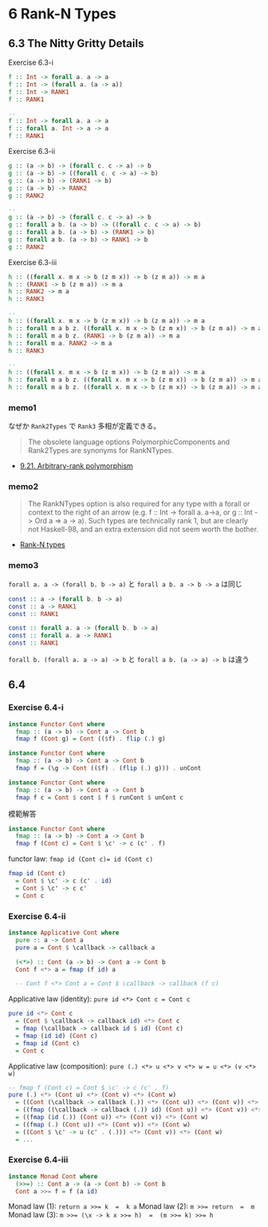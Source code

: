 # 6 Rank-N Types

## 6.3 The Nitty Gritty Details

Exercise 6.3-i

```haskell
f :: Int -> forall a. a -> a
f :: Int -> (forall a. (a -> a))
f :: Int -> RANK1
f :: RANK1

--
f :: Int -> forall a. a -> a
f :: forall a. Int -> a -> a
f :: RANK1
```

Exercise 6.3-ii

```haskell
g :: (a -> b) -> (forall c. c -> a) -> b
g :: (a -> b) -> ((forall c. c -> a) -> b)
g :: (a -> b) -> (RANK1 -> b)
g :: (a -> b) -> RANK2
g :: RANK2

--
g :: (a -> b) -> (forall c. c -> a) -> b
g :: forall a b. (a -> b) -> ((forall c. c -> a) -> b)
g :: forall a b. (a -> b) -> (RANK1 -> b)
g :: forall a b. (a -> b) -> RANK1 -> b
g :: RANK2
```

Exercise 6.3-iii

```haskell
h :: ((forall x. m x -> b (z m x)) -> b (z m a)) -> m a
h :: (RANK1 -> b (z m a)) -> m a
h :: RANK2 -> m a
h :: RANK3

--
h :: ((forall x. m x -> b (z m x)) -> b (z m a)) -> m a
h :: forall m a b z. ((forall x. m x -> b (z m x)) -> b (z m a)) -> m a
h :: forall m a b z. (RANK1 -> b (z m a)) -> m a
h :: forall m a. RANK2 -> m a
h :: RANK3

--
h :: ((forall x. m x -> b (z m x)) -> b (z m a)) -> m a
h :: forall m a b z. ((forall x. m x -> b (z m x)) -> b (z m a)) -> m a
h :: forall m a b z. ((forall x. m x -> b (z m x)) -> b (z m a)) -> m a
```

### memo1

なぜか `Rank2Types` で `Rank3` 多相が定義できる。

> The obsolete language options PolymorphicComponents and Rank2Types are synonyms for RankNTypes.

- [9.21. Arbitrary-rank polymorphism](https://downloads.haskell.org/~ghc/latest/docs/html/users_guide/glasgow_exts.html#arbitrary-rank-polymorphism)

### memo2

> The RankNTypes option is also required for any type with a forall or context to the right of an arrow (e.g. f :: Int -> forall a. a->a, or g :: Int -> Ord a => a -> a). Such types are technically rank 1, but are clearly not Haskell-98, and an extra extension did not seem worth the bother.

- [Rank-N types](https://wiki.haskell.org/Rank-N_types)

### memo3

`forall a. a -> (forall b. b -> a)` と `forall a b. a -> b -> a` は同じ

```haskell
const :: a -> (forall b. b -> a)
const :: a -> RANK1
const :: RANK1

const :: forall a. a -> (forall b. b -> a)
const :: forall a. a -> RANK1
const :: RANK1
```

`forall b. (forall a. a -> a) -> b` と `forall a b. (a -> a) -> b` は違う

## 6.4

### Exercise 6.4-i

```haskell
instance Functor Cont where
  fmap :: (a -> b) -> Cont a -> Cont b
  fmap f (Cont g) = Cont (($f) . flip (.) g)
```

```haskell
instance Functor Cont where
  fmap :: (a -> b) -> Cont a -> Cont b
  fmap f = (\g -> Cont (($f) . (flip (.) g))) . unCont
```

```haskell
instance Functor Cont where
  fmap :: (a -> b) -> Cont a -> Cont b
  fmap f c = Cont $ cont $ f $ runCont $ unCont c
```

模範解答

```haskell
instance Functor Cont where
  fmap :: (a -> b) -> Cont a -> Cont b
  fmap f (Cont c) = Cont $ \c' -> c (c' . f)
```

functor law: `fmap id (Cont c)= id (Cont c)`

```haskell
fmap id (Cont c)
  = Cont $ \c' -> c (c' . id)
  = Cont $ \c' -> c c'
  = Cont c
```

### Exercise 6.4-ii

```haskell
instance Applicative Cont where
  pure :: a -> Cont a
  pure a = Cont $ \callback -> callback a

  (<*>) :: Cont (a -> b) -> Cont a -> Cont b
  Cont f <*> a = fmap (f id) a

  -- Cont f <*> Cont a = Cont $ \callback -> callback (f c)
```

Applicative law (identity): `pure id <*> Cont c = Cont c`

```hs
pure id <*> Cont c
  = (Cont $ \callback -> callback id) <*> Cont c
  = fmap (\callback -> callback id $ id) (Cont c)
  = fmap (id id) (Cont c)
  = fmap id (Cont c)
  = Cont c
```

Applicative law (composition): `pure (.) <*> u <*> v <*> w = u <*> (v <*> w)`

```hs
-- fmap f (Cont c) = Cont $ \c' -> c (c' . f)
pure (.) <*> (Cont u) <*> (Cont v) <*> (Cont w)
  = ((Cont (\callback -> callback (.)) <*> (Cont u)) <*> (Cont v)) <*> (Cont w)
  = ((fmap ((\callback -> callback (.)) id) (Cont u)) <*> (Cont v)) <*> (Cont w)
  = ((fmap (id (.)) (Cont u)) <*> (Cont v)) <*> (Cont w)
  = ((fmap (.) (Cont u)) <*> (Cont v)) <*> (Cont w)
  = ((Cont $ \c' -> u (c' . (.))) <*> (Cont v)) <*> (Cont w)
  = ...
```

### Exercise 6.4-iii

```haskell
instance Monad Cont where
  (>>=) :: Cont a -> (a -> Cont b) -> Cont b
  Cont a >>= f = f (a id)
```

Monad law (1): `return a >>= k  =  k a`
Monad law (2): `m >>= return  =  m`
Monad law (3): `m >>= (\x -> k x >>= h)  =  (m >>= k) >>= h`

